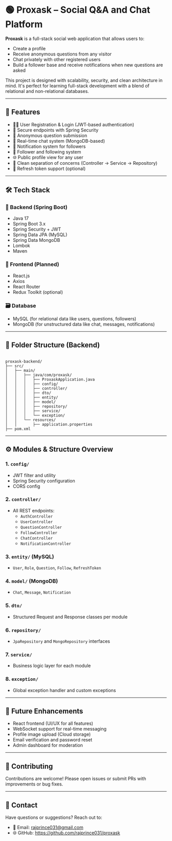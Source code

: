 
# 🟢 Proxask – Social Q&A and Chat Platform

**Proxask** is a full-stack social web application that allows users to:
- Create a profile
- Receive anonymous questions from any visitor
- Chat privately with other registered users
- Build a follower base and receive notifications when new questions are asked

This project is designed with scalability, security, and clean architecture in mind. It's perfect for learning full-stack development with a blend of relational and non-relational databases.

---

## 📌 Features

- 🧑‍💼 User Registration & Login (JWT-based authentication)
- 🔐 Secure endpoints with Spring Security
- 🙋 Anonymous question submission
- 📨 Real-time chat system (MongoDB-based)
- 🔔 Notification system for followers
- 👥 Follower and following system
- 🌐 Public profile view for any user
- 🧹 Clean separation of concerns (Controller → Service → Repository)
- 🔄 Refresh token support (optional)

---

## 🛠 Tech Stack

### 🔷 Backend (Spring Boot)
- Java 17
- Spring Boot 3.x
- Spring Security + JWT
- Spring Data JPA (MySQL)
- Spring Data MongoDB
- Lombok
- Maven

### 🔶 Frontend (Planned)
- React.js
- Axios
- React Router
- Redux Toolkit (optional)

### 🗃️ Database
- MySQL (for relational data like users, questions, followers)
- MongoDB (for unstructured data like chat, messages, notifications)

---

## 🧾 Folder Structure (Backend)

```

proxask-backend/
├── src/
│   ├── main/
│   │   ├── java/com/proxask/
│   │   │   ├── ProxaskApplication.java
│   │   │   ├── config/
│   │   │   ├── controller/
│   │   │   ├── dto/
│   │   │   ├── entity/
│   │   │   ├── model/
│   │   │   ├── repository/
│   │   │   ├── service/
│   │   │   └── exception/
│   │   └── resources/
│   │       ├── application.properties
├── pom.xml

````

---

## ⚙️ Modules & Structure Overview

### 1. `config/`
- JWT filter and utility
- Spring Security configuration
- CORS config

### 2. `controller/`
- All REST endpoints:
  - `AuthController`
  - `UserController`
  - `QuestionController`
  - `FollowController`
  - `ChatController`
  - `NotificationController`

### 3. `entity/` (MySQL)
- `User`, `Role`, `Question`, `Follow`, `RefreshToken`

### 4. `model/` (MongoDB)
- `Chat`, `Message`, `Notification`

### 5. `dto/`
- Structured Request and Response classes per module

### 6. `repository/`
- `JpaRepository` and `MongoRepository` interfaces

### 7. `service/`
- Business logic layer for each module

### 8. `exception/`
- Global exception handler and custom exceptions

---
## 🚀 Future Enhancements

* React frontend (UI/UX for all features)
* WebSocket support for real-time messaging
* Profile image upload (Cloud storage)
* Email verification and password reset
* Admin dashboard for moderation

---

## 🤝 Contributing

Contributions are welcome! Please open issues or submit PRs with improvements or bug fixes.

---

## 🙋 Contact

Have questions or suggestions? Reach out to:

* 📧 Email: rajprince031@gmail.com
* 🌐 GitHub: https://github.com/rajprince031/proxask

